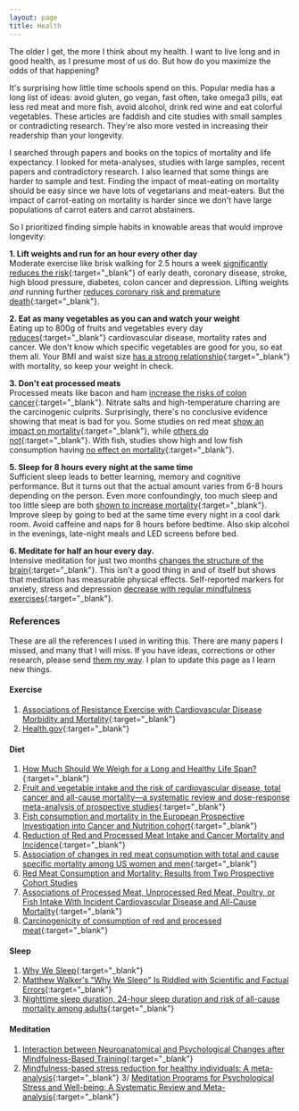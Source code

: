 ```yaml
---
layout: page
title: Health
---
```


The older I get, the more I think about my health. I want to live long and in good health, as I presume most of us do. But how do you maximize the odds of that happening?

It's surprising how little time schools spend on this. Popular media has a long list of ideas: avoid gluten, go vegan, fast often, take omega3 pills, eat less red meat and more fish, avoid alcohol, drink red wine and eat colorful vegetables. These articles are faddish and cite studies with small samples or contradicting research. They're also more vested in increasing their readership than your longevity.

I searched through papers and books on the topics of mortality and life expectancy. I looked for meta-analyses, studies with large samples, recent papers and contradictory research. I also learned that some things are harder to sample and test. Finding the impact of meat-eating on mortality should be easy since we have lots of vegetarians and meat-eaters. But the impact of carrot-eating on mortality is harder since we don't have large populations of carrot eaters and carrot abstainers.

So I prioritized finding simple habits in knowable areas that would improve longevity:

**1. Lift weights and run for an hour every other day** \
Moderate exercise like brisk walking for 2.5 hours a week [significantly reduces the risk](https://health.gov/sites/default/files/2019-09/paguide.pdf){:target="_blank"} of early death, coronary disease, stroke, high blood pressure, diabetes, colon cancer and depression. Lifting weights *and* running further [reduces coronary risk and premature death](https://insights.ovid.com/crossref?an=00005768-201903000-00014){:target="_blank"}.

**2. Eat as many vegetables as you can and watch your weight** \
Eating up to 800g of fruits and vegetables every day [reduces](https://academic.oup.com/ije/article/46/3/1029/3039477){:target="_blank"}  cardiovascular disease, mortality rates and cancer. We don't know which specific vegetables are good for you, so eat them all. Your BMI and waist size [has a strong relationship](https://www.ncbi.nlm.nih.gov/pmc/articles/PMC4115619/){:target="_blank"} with mortality, so keep your weight in check.

**3. Don't eat processed meats** \
Processed meats like bacon and ham [increase the risks of colon cancer](https://www.thelancet.com/journals/lanonc/article/PIIS1470-2045%2815%2900444-1/fulltext){:target="_blank"}. Nitrate salts and high-temperature charring are the carcinogenic culprits. Surprisingly, there's no conclusive evidence showing that meat is bad for you. Some studies on red meat [show an impact on mortality](https://www.acpjournals.org/doi/10.7326/M19-0699){:target="_blank"}, while [others do not](https://www.acpjournals.org/doi/10.7326/M19-0699){:target="_blank"}. With fish, studies show high and low fish consumption having [no effect on mortality](https://www.ncbi.nlm.nih.gov/pmc/articles/PMC4356893/){:target="_blank"}.

**5. Sleep for 8 hours every night at the same time** \
Sufficient sleep leads to better learning, memory and cognitive performance. But it turns out that the actual amount varies from 6-8 hours depending on the person. Even more confoundingly, too much sleep and too little sleep are both [shown to increase mortality](https://perma.cc/MK7U-EDV4){:target="_blank"}. Improve sleep by going to bed at the same time every night in a cool dark room. Avoid caffeine and naps for 8 hours before bedtime. Also skip  alcohol in the evenings, late-night meals and LED screens before bed.

**6. Meditate for half an hour every day.**\
Intensive meditation for just two months [changes the structure of the brain](https://www.ncbi.nlm.nih.gov/pmc/articles/PMC4203679/){:target="_blank"}. This isn't a good thing in and of itself but shows that meditation has measurable physical effects. Self-reported markers for anxiety, stress and depression [decrease with regular mindfulness exercises](https://www.ncbi.nlm.nih.gov/pmc/articles/PMC4142584/){:target="_blank"}.


### References

These are all the references I used in writing this. There are many papers I missed, and many that I will miss.  If you have ideas, corrections or other research, please send [them my way](/  ). I plan to update this page as I learn new things.

#### Exercise

1. [Associations of Resistance Exercise with Cardiovascular Disease Morbidity and Mortality](https://insights.ovid.com/crossref?an=00005768-201903000-00014){:target="_blank"}
2. [Health.gov](https://health.gov/sites/default/files/2019-09/paguide.pdf){:target="_blank"}

#### Diet

1. [How Much Should We Weigh for a Long and Healthy Life Span?](https://www.ncbi.nlm.nih.gov/pmc/articles/PMC4115619/){:target="_blank"}
2. [Fruit and vegetable intake and the risk of cardiovascular disease, total cancer and all-cause mortality—a systematic review and dose-response meta-analysis of prospective studies](https://academic.oup.com/ije/article/46/3/1029/3039477){:target="_blank"}
3. [Fish consumption and mortality in the European Prospective Investigation into Cancer and Nutrition cohort](https://www.ncbi.nlm.nih.gov/pmc/articles/PMC4356893/){:target="_blank"}
4. [Reduction of Red and Processed Meat Intake and Cancer Mortality and Incidence](https://www.acpjournals.org/doi/10.7326/M19-0699){:target="_blank"}
5. [Association of changes in red meat consumption with total and cause specific mortality among US women and men](https://www.bmj.com/content/365/bmj.l2110){:target="_blank"}
6. [Red Meat Consumption and Mortality: Results from Two Prospective Cohort Studies](https://www.ncbi.nlm.nih.gov/pmc/articles/PMC3712342/)
7. [Associations of Processed Meat, Unprocessed Red Meat, Poultry, or Fish Intake With Incident Cardiovascular Disease and All-Cause Mortality](https://jamanetwork.com/journals/jamainternalmedicine/article-abstract/2759737){:target="_blank"}
8. [Carcinogenicity of consumption of red and processed meat](https://www.thelancet.com/journals/lanonc/article/PIIS1470-2045%2815%2900444-1/fulltext){:target="_blank"}

#### Sleep

1. [Why We Sleep](https://en.wikipedia.org/wiki/Why_We_Sleep){:target="_blank"}
2. [Matthew Walker's "Why We Sleep" Is Riddled with Scientific and Factual Errors](https://guzey.com/books/why-we-sleep/){:target="_blank"}
3. [Nighttime sleep duration, 24-hour sleep duration and risk of all-cause mortality among adults](https://perma.cc/MK7U-EDV4){:target="_blank"}

#### Meditation

1. [Interaction between Neuroanatomical and Psychological Changes after Mindfulness-Based Training](https://www.ncbi.nlm.nih.gov/pmc/articles/PMC4203679/){:target="_blank"}
2. [Mindfulness-based stress reduction for healthy individuals: A meta-analysis](https://www.sciencedirect.com/science/article/abs/pii/S002239991500080X?via%3Dihub){:target="_blank"}
3/ [Meditation Programs for Psychological Stress and Well-being: A Systematic Review and Meta-analysis](https://www.ncbi.nlm.nih.gov/pmc/articles/PMC4142584/){:target="_blank"}
